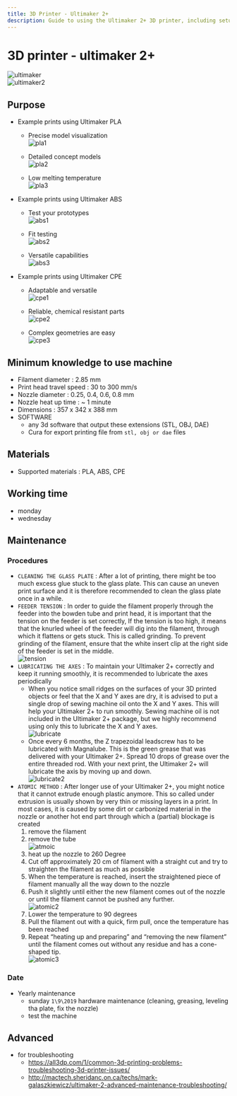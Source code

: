 ```yaml
---
title: 3D Printer - Ultimaker 2+
description: Guide to using the Ultimaker 2+ 3D printer, including setup, maintenance, and printing tips
---
```


# 3D printer - ultimaker 2+

![ultimaker](../../../assets/documontations/machines/ultimaker.png)  
![ultimaker2](../../../assets/documontations/machines/ultimaker2.png)

## Purpose

- Example prints using Ultimaker PLA

  - Precise model visualization  
    ![pla1](../../../assets/documontations/machines/pla1.png)

  - Detailed concept models  
    ![pla2](../../../assets/documontations/machines/pla2.png)

  - Low melting temperature  
    ![pla3](../../../assets/documontations/machines/pla3.png)

- Example prints using Ultimaker ABS

  - Test your prototypes  
    ![abs1](../../../assets/documontations/machines/abs1.png)

  - Fit testing  
    ![abs2](../../../assets/documontations/machines/abs2.png)

  - Versatile capabilities  
    ![abs3](../../../assets/documontations/machines/abs3.png)

- Example prints using Ultimaker CPE

  - Adaptable and versatile  
    ![cpe1](../../../assets/documontations/machines/cpe1.png)

  - Reliable, chemical resistant parts  
    ![cpe2](../../../assets/documontations/machines/cpe2.png)

  - Complex geometries are easy  
    ![cpe3](../../../assets/documontations/machines/cpe3.png)

## Minimum knowledge to use machine

- Filament diameter : 2.85 mm
- Print head travel speed : 30 to 300 mm/s
- Nozzle diameter : 0.25, 0.4, 0.6, 0.8 mm
- Nozzle heat up time : ~ 1 minute
- Dimensions : 357 x 342 x 388 mm
- SOFTWARE
  - any 3d software that output these extensions (STL, OBJ, DAE)
  - Cura for export printing file from `stl, obj or dae` files

## Materials

- Supported materials : PLA, ABS, CPE

## Working time

- monday
- wednesday

## Maintenance

### Procedures

- `CLEANING THE GLASS PLATE` : After a lot of printing, there might be too much excess glue stuck to the glass plate. This can cause an uneven print surface and it is therefore recommended to clean the glass plate once in a while.
- `FEEDER TENSION` : In order to guide the filament properly through the feeder into the bowden tube and print head, it is important that the tension on the feeder is set correctly, If the tension is too high, it means that the knurled wheel of the feeder will dig into
  the filament, through which it flattens or gets stuck. This is called grinding. To prevent grinding of the filament, ensure that the white insert clip at the right side of the feeder is set in the middle.  
  ![tension](../../../assets/documontations/machines/tension.png)
- `LUBRICATING THE AXES` : To maintain your Ultimaker 2+ correctly and keep it running smoothly, it is recommended to lubricate the axes periodically
  - When you notice small ridges on the surfaces of your 3D printed objects or feel that the X and Y axes are dry, it is advised to put a single drop of sewing machine oil onto the X and Y axes. This will help your Ultimaker 2+ to run smoothly. Sewing machine oil is not included in the Ultimaker 2+ package, but we highly recommend using only this to lubricate the X and Y axes.  
    ![lubricate](../../../assets/documontations/machines/lubricant.png)
  - Once every 6 months, the Z trapezoidal leadscrew has to be lubricated with Magnalube. This is the green grease that was delivered with your Ultimaker 2+. Spread 10 drops of grease over the entire threaded rod. With your next print, the Ultimaker 2+ will lubricate the axis by moving up and down.  
    ![lubricate2](../../../assets/documontations/machines/lubricate2.png)
- `ATOMIC METHOD` : After longer use of your Ultimaker 2+, you might notice that it cannot extrude enough plastic anymore. This so called under extrusion is usually shown by very thin or missing layers in a print. In most cases, it is caused by some dirt or carbonized material in the nozzle or another hot end part through which a (partial) blockage is created
  1. remove the filament
  2. remove the tube  
     ![atmoic](../../../assets/documontations/machines/atomic.png)
  3. heat up the nozzle to 260 Degree
  4. Cut off approximately 20 cm of filament with a straight cut and try to straighten the filament as much as possible
  5. When the temperature is reached, insert the straightened piece of filament manually all the way down to the nozzle
  6. Push it slightly until either the new filament comes out of the nozzle or until the filament cannot be pushed any further.  
     ![atomic2](../../../assets/documontations/machines/atomic2.png)
  7. Lower the temperature to 90 degrees
  8. Pull the filament out with a quick, firm pull, once the temperature has been reached
  9. Repeat “heating up and preparing” and “removing the new filament” until the filament comes out without any residue and has a cone-shaped tip.  
     ![atomic3](../../../assets/documontations/machines/atomic3.png)

### Date

- Yearly maintenance
  - sunday `1\9\2019` hardware maintenance (cleaning, greasing, leveling tha plate, fix the nozzle)
  - test the machine

## Advanced

- for troubleshooting
  - https://all3dp.com/1/common-3d-printing-problems-troubleshooting-3d-printer-issues/
  - http://mactech.sheridanc.on.ca/techs/mark-galaszkiewicz/ultimaker-2-advanced-maintenance-troubleshooting/
